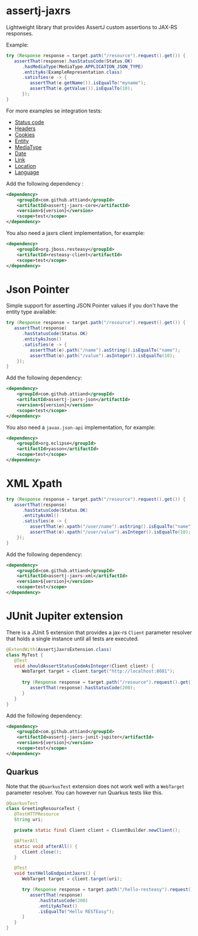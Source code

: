 # assertj-jaxrs

Lightweight library that provides AssertJ custom assertions to JAX-RS responses. 

Example:
```java
try (Response response = target.path("/resource").request().get()) {
   assertThat(response).hasStatusCode(Status.OK)
      .hasMediaType(MediaType.APPLICATION_JSON_TYPE)
      .entityAs(ExampleRepresentation.class)
      .satisfies(e -> {
         assertThat(e.getName()).isEqualTo("myname");
         assertThat(e.getValue()).isEqualTo(10);
      });
}
```
For more examples se integration tests:
* [Status code](assertj-jaxrs-core/src/test/java/com/github/attiand/assertj/jaxrs/StatusCodeIT.java)
* [Headers](assertj-jaxrs-core/src/test/java/com/github/attiand/assertj/jaxrs/HeaderIT.java)
* [Cookies](assertj-jaxrs-core/src/test/java/com/github/attiand/assertj/jaxrs/CookieIT.java)
* [Entity](assertj-jaxrs-core/src/test/java/com/github/attiand/assertj/jaxrs/EntityIT.java)
* [MediaType](assertj-jaxrs-core/src/test/java/com/github/attiand/assertj/jaxrs/MediaTypeIT.java)
* [Date](assertj-jaxrs-core/src/test/java/com/github/attiand/assertj/jaxrs/DateIT.java)
* [Link](assertj-jaxrs-core/src/test/java/com/github/attiand/assertj/jaxrs/LinkIT.java)
* [Location](assertj-jaxrs-core/src/test/java/com/github/attiand/assertj/jaxrs/LocationIT.java)
* [Language](assertj-jaxrs-core/src/test/java/com/github/attiand/assertj/jaxrs/LanguageIT.java)

Add the following dependency :
```xml
<dependency>
    <groupId>com.github.attiand</groupId>
    <artifactId>assertj-jaxrs-core</artifactId>
    <version>${version}</version>
    <scope>test</scope>
</dependency>
```
You also need a jaxrs client implementation, for example: 

```xml
<dependency>
    <groupId>org.jboss.resteasy</groupId>
    <artifactId>resteasy-client</artifactId>
    <scope>test</scope>
</dependency>
```

# Json Pointer

Simple support for asserting JSON Pointer values if you don't have the entity type available:
```java
try (Response response = target.path("/resource").request().get()) {
   assertThat(response)
      .hasStatusCode(Status.OK)
      .entityAsJson()
      .satisfies(e -> {
         assertThat(e).path("/name").asString().isEqualTo("name");
         assertThat(e).path("/value").asInteger().isEqualTo(10);
    });
}
```
Add the following dependency:
```xml
<dependency>
    <groupId>com.github.attiand</groupId>
    <artifactId>assertj-jaxrs-json</artifactId>
    <version>${version}</version>
    <scope>test</scope>
</dependency>
```
You also need a `javax.json-api` implementation, for example: 
```xml
<dependency>
    <groupId>org.eclipse</groupId>
    <artifactId>yasson</artifactId>
    <scope>test</scope>
</dependency>
```

# XML Xpath
```java
try (Response response = target.path("/resource").request().get()) {
   assertThat(response)
      .hasStatusCode(Status.OK)
      .entityAsXml()
      .satisfies(e -> {
         assertThat(e).xpath("/user/name").asString().isEqualTo("name");
         assertThat(e).xpath("/user/value").asInteger().isEqualTo(10);         
    });
}

```
Add the following dependency:
```xml
<dependency>
    <groupId>com.github.attiand</groupId>
    <artifactId>assertj-jaxrs-xml</artifactId>
    <version>${version}</version>
    <scope>test</scope>
</dependency>
```

# JUnit Jupiter extension
There is a JUnit 5 extension that provides a jax-rs `Client` parameter resolver that holds a single instance until all tests are executed.
```java
@ExtendWith(AssertjJaxrsExtension.class)
class MyTest {
   @Test
   void shouldAssertStatusCodeAsInteger(Client client) {
      WebTarget target = client.target("http://localhost:8081");
   
      try (Response response = target.path("/resource").request().get()) {
         assertThat(response).hasStatusCode(200);
      }
   }
}
```
Add the following dependency:
```xml
<dependency>
    <groupId>com.github.attiand</groupId>
    <artifactId>assertj-jaxrs-junit-jupiter</artifactId>
    <version>${version}</version>
    <scope>test</scope>
</dependency>
```
## Quarkus

Note that the `@QuarkusTest` extension does not work well with a `WebTarget` parameter resolver. You can however run Quarkus tests like this.
```java
@QuarkusTest
class GreetingResourceTest {
   @TestHTTPResource
   String uri;

   private static final Client client = ClientBuilder.newClient();

   @AfterAll
   static void afterAll() {
      client.close();
   }

   @Test
   void testHelloEndpointJaxrs() {
      WebTarget target = client.target(uri);

      try (Response response = target.path("/hello-resteasy").request().get()) {
         assertThat(response)
            .hasStatusCode(200)
            .entityAsText()
            .isEqualTo("Hello RESTEasy");
      }
   }    
}
```